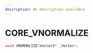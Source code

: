 ```yaml
---
description: No description available 
---
```


# CORE\_VNORMALIZE

```cpp
void VNORMALIZE(Vector3* _Vector);
```